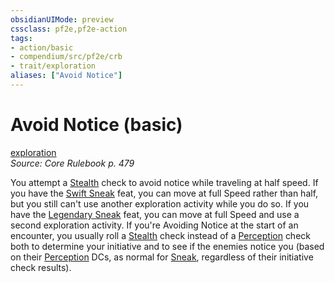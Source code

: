 ```yaml
---
obsidianUIMode: preview
cssclass: pf2e,pf2e-action
tags:
- action/basic
- compendium/src/pf2e/crb
- trait/exploration
aliases: ["Avoid Notice"]
---
```

# Avoid Notice (basic)
[exploration](rules/traits/exploration.md)  
*Source: Core Rulebook p. 479*  



You attempt a [Stealth](compendium/skills.md#Stealth) check to avoid notice while traveling at half speed. If you have the [Swift Sneak](compendium/feats/swift-sneak.md) feat, you can move at full Speed rather than half, but you still can't use another exploration activity while you do so. If you have the [Legendary Sneak](compendium/feats/legendary-sneak.md) feat, you can move at full Speed and use a second exploration activity. If you're Avoiding Notice at the start of an encounter, you usually roll a [Stealth](compendium/skills.md#Stealth) check instead of a [Perception](compendium/skills.md#Perception) check both to determine your initiative and to see if the enemies notice you (based on their [Perception](compendium/skills.md#Perception) DCs, as normal for [Sneak](rules/actions/sneak.md), regardless of their initiative check results).